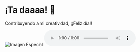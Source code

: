 <html lang="es">
    <meta charset="UTF-8">
    <meta name="viewport" content="width=device-width, initial-scale=1.0">
    <h1>¡Ta daaaa! 🎉</h1>
    <p>Contribuyendo a mi creatividad, ¡¡Feliz día!!</p>
    <img src="https://img.freepik.com/fotos-premium/perro-ramo-flores-boca_12395-1671.jpg" alt="Imagen Especial">
<body> 
<audio controls autoplay loop  source="Angel Frontera.mp3"> 
</audio>
</body>
</html>
